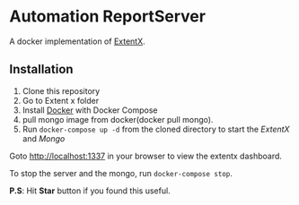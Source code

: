 # Automation ReportServer

A docker implementation of [ExtentX](https://github.com/anshooarora/extentx).



## Installation
1. Clone this repository
2. Go to Extent x folder
3. Install [Docker](https://www.docker.com/) with Docker Compose
4. pull mongo image from docker(docker pull mongo).
4. Run `docker-compose up -d` from the cloned directory to start the *ExtentX* and *Mongo*

Goto [http://localhost:1337](http://localhost:1337) in your browser to view the extentx dashboard.

To stop the server and the mongo, run `docker-compose stop`.

**P.S**: Hit **Star** button if you found this useful.
